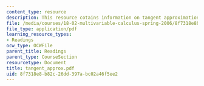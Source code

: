 ```yaml
---
content_type: resource
description: This resource cotains information on tangent approximation.
file: /media/courses/18-02-multivariable-calculus-spring-2006/8f7318e8b82c26dd397abc02a46f5ee2_tangent_approx.pdf
file_type: application/pdf
learning_resource_types:
- Readings
ocw_type: OCWFile
parent_title: Readings
parent_type: CourseSection
resourcetype: Document
title: tangent_approx.pdf
uid: 8f7318e8-b82c-26dd-397a-bc02a46f5ee2
---
```

